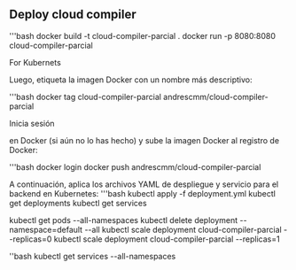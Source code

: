 ## Deploy cloud compiler

'''bash
docker build -t cloud-compiler-parcial .
docker run -p 8080:8080 cloud-compiler-parcial


For Kubernets 

Luego, etiqueta la imagen Docker con un nombre más descriptivo:

'''bash
docker tag cloud-compiler-parcial andrescmm/cloud-compiler-parcial

Inicia sesión


 en Docker (si aún no lo has hecho) y sube la imagen Docker al registro de Docker:

'''bash
docker login
docker push andrescmm/cloud-compiler-parcial

A continuación, aplica los archivos YAML de despliegue y servicio para el backend en Kubernetes:
'''bash
kubectl apply -f deployment.yml
kubectl get deployments
kubectl get services

kubectl get pods --all-namespaces
kubectl delete deployment --namespace=default --all
kubectl scale deployment cloud-compiler-parcial --replicas=0
kubectl scale deployment cloud-compiler-parcial --replicas=1

''bash
kubectl get services --all-namespaces

